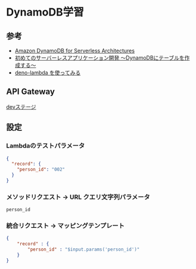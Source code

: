 # DynamoDB学習

## 参考
* [Amazon DynamoDB for Serverless Architectures](https://www.aws.training/Details/eLearning?id=64525)
* [初めてのサーバーレスアプリケーション開発 ～DynamoDBにテーブルを作成する～](https://dev.classmethod.jp/articles/serverless-first-dynamodb/)
* [deno-lambda を使ってみる](https://qiita.com/kt3k/items/74ed7101092219140243)

## API Gateway
[devステージ](https://57nhbd2ttk.execute-api.us-east-1.amazonaws.com/dev/?person_id=002)

## 設定
### Lambdaのテストパラメータ
```json
{
  "record": {
    "person_id": "002"
  }
}
```

### メソッドリクエスト -> URL クエリ文字列パラメータ
```
person_id
```

### 統合リクエスト -> マッピングテンプレート
```json
{
    "record" : {
        "person_id" : "$input.params('person_id')"
    }
}
```
